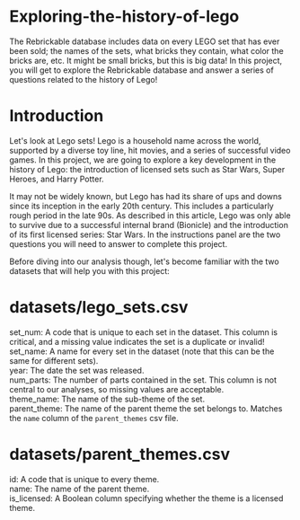 # Exploring-the-history-of-lego
The Rebrickable database includes data on every LEGO set that has ever been sold; the names of the sets, what bricks they contain, what color the bricks are, etc. It might be small bricks, but this is big data! In this project, you will get to explore the Rebrickable database and answer a series of questions related to the history of Lego!

# Introduction



Let's look at Lego sets!
Lego is a household name across the world, supported by a diverse toy line, hit movies, and a series of successful video games. In this project, we are going to explore a key development in the history of Lego: the introduction of licensed sets such as Star Wars, Super Heroes, and Harry Potter.

It may not be widely known, but Lego has had its share of ups and downs since its inception in the early 20th century. This includes a particularly rough period in the late 90s. As described in this article, Lego was only able to survive due to a successful internal brand (Bionicle) and the introduction of its first licensed series: Star Wars. In the instructions panel are the two questions you will need to answer to complete this project.

Before diving into our analysis though, let's become familiar with the two datasets that will help you with this project:


# datasets/lego_sets.csv    
  set_num: A code that is unique to each set in the dataset. This column is critical, and a missing value indicates the set is a duplicate or invalid!  
  set_name: A name for every set in the dataset (note that this can be the same for different sets).  
  year: The date the set was released.  
  num_parts: The number of parts contained in the set. This column is not central to our analyses, so missing values are acceptable.  
  theme_name: The name of the sub-theme of the set.  
  parent_theme: The name of the parent theme the set belongs to. Matches the `name` column of the `parent_themes` csv file.  
  
# datasets/parent_themes.csv
  id: A code that is unique to every theme.  
  name: The name of the parent theme.  
  is_licensed: A Boolean column specifying whether the theme is a licensed theme.  
